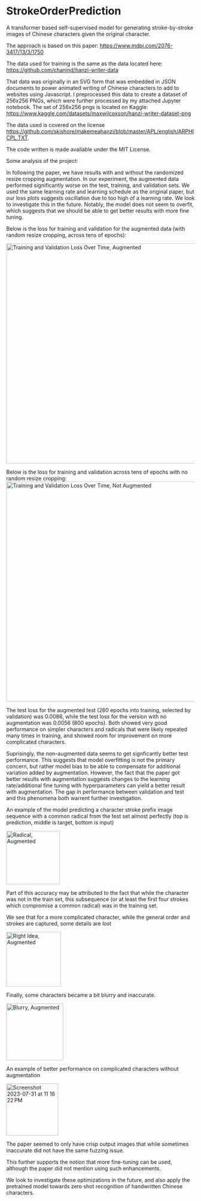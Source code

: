 # StrokeOrderPrediction

A transformer based self-supervised model for generating stroke-by-stroke images of Chinese characters given the original character. 

The approach is based on this paper: https://www.mdpi.com/2076-3417/13/3/1750

The data used for training is the same as the data located here: https://github.com/chanind/hanzi-writer-data

That data was originally in an SVG form that was embedded in JSON documents to power animated writing of Chinese characters to add to websites using Javascript. I preprocessed this data to create a dataset of 256x256 PNGs, which were further processed by my attached Jupyter notebook. The set of 256x256 pngs is located on Kaggle: https://www.kaggle.com/datasets/maxwilcoxson/hanzi-writer-dataset-png

The data used is covered on the license https://github.com/skishore/makemeahanzi/blob/master/APL/english/ARPHICPL.TXT. 

The code written is made available under the MIT License. 

Some analysis of the project: 

In following the paper, we have results with and without the randomized resize cropping augmentation. 
In our experiment, the augmented data performed significantly worse on the test, training, and validation sets. We used the same learning rate and learning schedule as the original paper, but our loss plots suggests oscillation due to too high of a learning rate. We look to investigate this in the future. Notably, the model does not seem to overfit, which suggests that we should be able to get better results with more fine tuning. 

Below is the loss for training and validation for the augmented data (with random resize cropping, across tens of epochs):

<img width="588" alt="Training and Validation Loss Over Time, Augmented" src="https://raw.githubusercontent.com/wilcoxsonm21/StrokeOrderPrediction/main/Training and Validation Loss Over Time, Augmented.png">

Below is the loss for training and validation across tens of epochs with no random resize cropping:
<img width="588" alt="Training and Validation Loss Over Time, Not Augmented" src="https://raw.githubusercontent.com/wilcoxsonm21/StrokeOrderPrediction/main/Training and Validation Loss Over Time, Not Augmented.png">

The test loss for the augmented test (260 epochs into training, selected by validation) was 0.0086, while the test loss for the version with no augmentation was 0.0056 (800 epochs). Both showed very good performance on simpler characters and radicals that were likely repeated many times in training, and showed room for improvement on more complicated characters. 

Suprisingly, the non-augmented data seems to get signficantly better test performance. This suggests that model overfitting is not the primary concern, but rather model bias to be able to compensate for additional variation added by augmentation. However, the fact that the paper got better results with augmentation suggests changes to the learning rate/additional fine tuning with hyperparameters can yield a better result with augmentation. The gap in performance between validation and test and this phenomena both warrent further investigation. 

An example of the model predicting a character stroke prefix image sequence with a common radical from the test set almost perfectly (top is prediction, middle is target, bottom is input)

<img width="143" alt="Radical, Augmented" src="https://raw.githubusercontent.com/wilcoxsonm21/StrokeOrderPrediction/main/Radical, Augmented.png">

Part of this accuracy may be attributed to the fact that while the character was not in the train set, this subsequence (or at least the first four strokes which compromise a common radical) was in the training set. 

We see that for a more complicated character, while the general order and strokes are captured, some details are lost

<img width="146" alt="Right Idea, Augmented" src="https://raw.githubusercontent.com/wilcoxsonm21/StrokeOrderPrediction/main/Right Idea, Augmented.png">

Finally, some characters became a bit blurry and inaccurate. 

<img width="152" alt="Blurry, Augmented" src="https://raw.githubusercontent.com/wilcoxsonm21/StrokeOrderPrediction/main/Blurry, Augmented.png">

An example of better performance on complicated characters without augmentation

<img width="139" alt="Screenshot 2023-07-31 at 11 16 22 PM" src="https://raw.githubusercontent.com/wilcoxsonm21/StrokeOrderPrediction/main/More Complicated Character, Not Augmented.png">

The paper seemed to only have crisp output images that while sometimes inaccurate did not have the same fuzzing issue. 

This further supports the notion that more fine-tuning can be used, although the paper did not mention using such enhancements.

We look to investigate these optimizations in the future, and also apply the pretrained model towards zero shot recognition of handwritten Chinese characters. 
